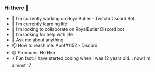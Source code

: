 ### Hi there 👋


- 🔭 I’m currently working on RoyalButler - Twitch/Discord Bot
- 🌱 I’m currently learning life 
- 👯 I’m looking to collaborate on RoyalButler Discord bot
- 🤔 I’m looking for help with life
- 💬 Ask me about anything
- 📫 How to reach me: Aoof#1152 - Discord
- 😄 Pronouns: He Him
- ⚡ Fun fact: I have started coding when I was 12 years old... now I'm almost 17
